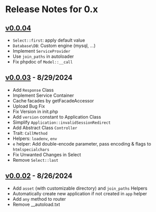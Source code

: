 # Release Notes for 0.x

## [v0.0.04](https://github.com/parsa-mostafaie/pluslib/compare/v0.0.03...v0.0.0.04)

- `Select::first`: apply default value
- `Database\DB`: Custom engine (mysql, ...)
- Implement `ServiceProvider`
- Use `join_paths` in autoloader
- Fix phpdoc of `Model::__call`

## [v0.0.03](https://github.com/parsa-mostafaie/pluslib/compare/v0.0.02...v0.0.03) - 8/29/2024

- Add `Response` Class
- Implement Service Container
- Cache facades by getFacadeAccessor
- Upload Bug Fix
- Fix Version in init.php
- Add `version` constant to Application Class
- Simplify `Application::invalidSessionRedirect`
- Add Abstract Class `Controller`
- Trait: `CallMethod`
- Helpers: `loadenv`, `env`
- `e` helper: Add double-encode parameter, pass encoding & flags to `htmlspecialchars`
- Fix Unwanted Changes in Select
- Remove `Select::last`

## [v0.0.02](https://github.com/parsa-mostafaie/pluslib/compare/v0.0.01...v0.0.02) - 8/26/2024

- Add `asset` (with customizable directory) and `join_paths` Helpers
- Automatically create new application if not created in `app` helper
- Add `any` method to router
- Remove \_\_autoload.txt
